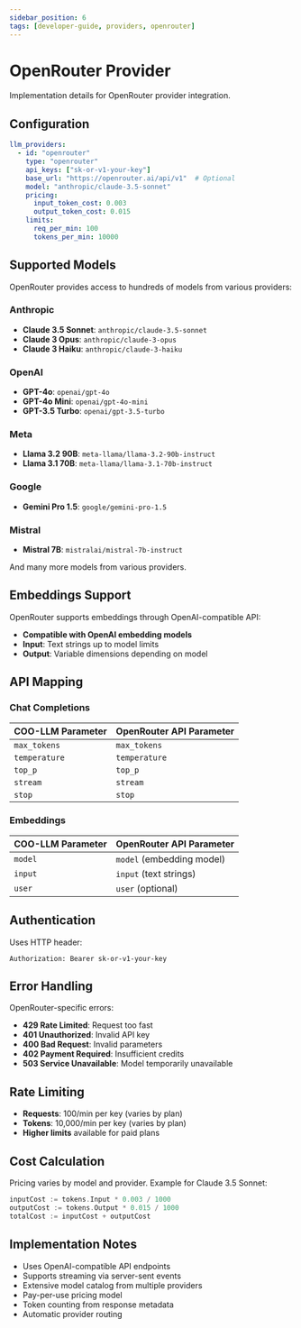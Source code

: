 ```yaml
---
sidebar_position: 6
tags: [developer-guide, providers, openrouter]
---
```


# OpenRouter Provider

Implementation details for OpenRouter provider integration.

## Configuration

```yaml
llm_providers:
  - id: "openrouter"
    type: "openrouter"
    api_keys: ["sk-or-v1-your-key"]
    base_url: "https://openrouter.ai/api/v1"  # Optional
    model: "anthropic/claude-3.5-sonnet"
    pricing:
      input_token_cost: 0.003
      output_token_cost: 0.015
    limits:
      req_per_min: 100
      tokens_per_min: 10000
```

## Supported Models

OpenRouter provides access to hundreds of models from various providers:

### Anthropic
- **Claude 3.5 Sonnet**: `anthropic/claude-3.5-sonnet`
- **Claude 3 Opus**: `anthropic/claude-3-opus`
- **Claude 3 Haiku**: `anthropic/claude-3-haiku`

### OpenAI
- **GPT-4o**: `openai/gpt-4o`
- **GPT-4o Mini**: `openai/gpt-4o-mini`
- **GPT-3.5 Turbo**: `openai/gpt-3.5-turbo`

### Meta
- **Llama 3.2 90B**: `meta-llama/llama-3.2-90b-instruct`
- **Llama 3.1 70B**: `meta-llama/llama-3.1-70b-instruct`

### Google
- **Gemini Pro 1.5**: `google/gemini-pro-1.5`

### Mistral
- **Mistral 7B**: `mistralai/mistral-7b-instruct`

And many more models from various providers.

## Embeddings Support

OpenRouter supports embeddings through OpenAI-compatible API:

- **Compatible with OpenAI embedding models**
- **Input**: Text strings up to model limits
- **Output**: Variable dimensions depending on model

## API Mapping

### Chat Completions

| COO-LLM Parameter | OpenRouter API Parameter |
|-------------------|--------------------------|
| `max_tokens` | `max_tokens` |
| `temperature` | `temperature` |
| `top_p` | `top_p` |
| `stream` | `stream` |
| `stop` | `stop` |

### Embeddings

| COO-LLM Parameter | OpenRouter API Parameter |
|-------------------|---------------------------|
| `model` | `model` (embedding model) |
| `input` | `input` (text strings) |
| `user` | `user` (optional) |

## Authentication

Uses HTTP header:
```
Authorization: Bearer sk-or-v1-your-key
```

## Error Handling

OpenRouter-specific errors:

- **429 Rate Limited**: Request too fast
- **401 Unauthorized**: Invalid API key
- **400 Bad Request**: Invalid parameters
- **402 Payment Required**: Insufficient credits
- **503 Service Unavailable**: Model temporarily unavailable

## Rate Limiting

- **Requests**: 100/min per key (varies by plan)
- **Tokens**: 10,000/min per key (varies by plan)
- **Higher limits** available for paid plans

## Cost Calculation

Pricing varies by model and provider. Example for Claude 3.5 Sonnet:

```go
inputCost := tokens.Input * 0.003 / 1000
outputCost := tokens.Output * 0.015 / 1000
totalCost := inputCost + outputCost
```

## Implementation Notes

- Uses OpenAI-compatible API endpoints
- Supports streaming via server-sent events
- Extensive model catalog from multiple providers
- Pay-per-use pricing model
- Token counting from response metadata
- Automatic provider routing